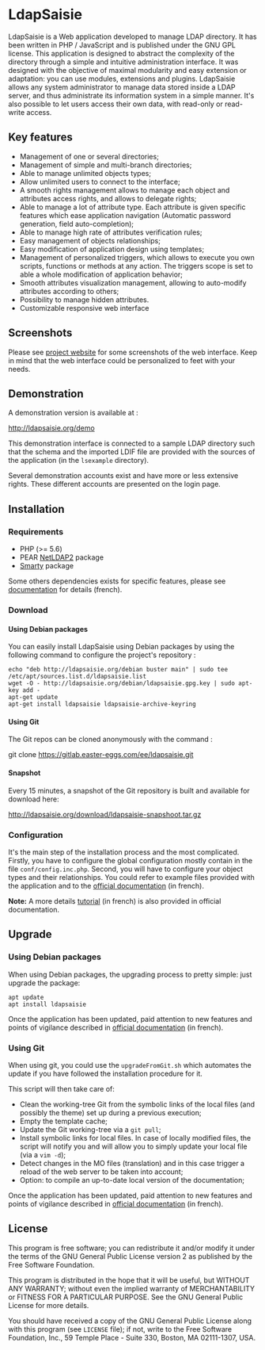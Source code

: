 # LdapSaisie

LdapSaisie is a Web application developed to manage LDAP directory. It has been written in PHP / JavaScript and is published under the GNU GPL license. This application is designed to abstract the complexity of the directory through a simple and intuitive administration interface. It was designed with the objective of maximal modularity and easy extension or adaptation: you can use modules, extensions and plugins. LdapSaisie allows any system administrator to manage data stored inside a LDAP server, and thus administrate its information system in a simple manner. It's also possible to let users access their own data, with read-only or read-write access.

## Key features

* Management of one or several directories;
* Management of simple and multi-branch directories;
* Able to manage unlimited objects types;
* Allow unlimited users to connect to the interface;
* A smooth rights management allows to manage each object and attributes access rights, and allows to delegate rights;
* Able to manage a lot of attribute type. Each attribute is given specific features which ease application navigation (Automatic password generation, field auto-completion);
* Able to manage high rate of attributes verification rules;
* Easy management of objects relationships;
* Easy modification of application design using templates;
* Management of personalized triggers, which allows to execute you own scripts, functions or methods at any action. The triggers scope is set to able a whole modification of application behavior;
* Smooth attributes visualization management, allowing to auto-modify attributes according to others;
* Possibility to manage hidden attributes.
* Customizable responsive web interface

## Screenshots

Please see [project website](https://ldapsaisie.org/en:screenshot) for some screenshots of the web interface. Keep in mind that the web interface could be personalized to feet with your needs.

## Demonstration

A demonstration version is available at :

http://ldapsaisie.org/demo

This demonstration interface is connected to a sample LDAP directory such that the schema and the imported LDIF file are provided with the sources of the application (in the `lsexample` directory).

Several demonstration accounts exist and have more or less extensive rights. These different accounts are presented on the login page. 

## Installation

### Requirements

* PHP (>= 5.6)
* PEAR [NetLDAP2](http://pear.php.net/package/Net_LDAP2) package
* [Smarty](http://www.smarty.net/) package

Some others dependencies exists for specific features, please see [documentation](https://ldapsaisie.org/doc/all-in-one/LdapSaisie.html#install-requirements) for details (french).

### Download

#### Using Debian packages

You can easily install LdapSaisie using Debian packages by using the following command to configure the project's repository :
```
echo "deb http://ldapsaisie.org/debian buster main" | sudo tee /etc/apt/sources.list.d/ldapsaisie.list
wget -O - http://ldapsaisie.org/debian/ldapsaisie.gpg.key | sudo apt-key add -
apt-get update
apt-get install ldapsaisie ldapsaisie-archive-keyring
```

#### Using Git

The Git repos can be cloned anonymously with the command :

git clone https://gitlab.easter-eggs.com/ee/ldapsaisie.git

#### Snapshot

Every 15 minutes, a snapshot of the Git repository is built and available for download here:

http://ldapsaisie.org/download/ldapsaisie-snapshoot.tar.gz

### Configuration

It's the main step of the installation process and the most complicated. Firstly, you have to configure the global configuration mostly contain in the file `conf/config.inc.php`. Second, you will have to configure your object types and their relationships. You could refer to example files provided with the application and to the [official documentation](https://ldapsaisie.org/doc/all-in-one/LdapSaisie.html#config-LSobject) (in french).

__Note:__ A more details [tutorial](https://ldapsaisie.org/doc/all-in-one/LdapSaisie.html#install-tutorial) (in french) is also provided in official documentation.

## Upgrade

### Using Debian packages

When using Debian packages, the upgrading process to pretty simple: just upgrade the package:

```
apt update
apt install ldapsaisie
```

Once the application has been updated, paid attention to new features and points of vigilance described in [official documentation](https://ldapsaisie.org/doc/all-in-one/LdapSaisie.html#upgrade) (in french).

### Using Git

When using git, you could use the `upgradeFromGit.sh` which automates the update if you have followed the installation procedure for it.

This script will then take care of:

* Clean the working-tree Git from the symbolic links of the local files (and possibly the theme) set up during a previous execution;
* Empty the template cache;
* Update the Git working-tree via a `git pull`;
* Install symbolic links for local files. In case of locally modified files, the script will notify you and will allow you to simply update your local file (via a `vim -d`);
* Detect changes in the MO files (translation) and in this case trigger a reload of the web server to be taken into account;
* Option: to compile an up-to-date local version of the documentation;

Once the application has been updated, paid attention to new features and points of vigilance described in [official documentation](https://ldapsaisie.org/doc/all-in-one/LdapSaisie.html#upgrade) (in french).

## License

This program is free software; you can redistribute it and/or modify it under the terms of the GNU General Public License version 2 as published by the Free Software Foundation.

This program is distributed in the hope that it will be useful, but WITHOUT ANY WARRANTY; without even the implied warranty of MERCHANTABILITY or FITNESS FOR A PARTICULAR PURPOSE.  See the GNU General Public License for more details.

You should have received a copy of the GNU General Public License along with this program (see `LICENSE` file); if not, write to the Free Software Foundation, Inc., 59 Temple Place - Suite 330, Boston, MA  02111-1307, USA.
